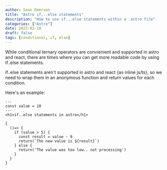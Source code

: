 ```yaml
---
author: Sean Emerson
title: "Astro if...else statements"
description: "How to use if...else statements within a .astro file"
categories: ["Astro"]
date: 2022-02-18
draft: false
tags: [conditional, if, else]
---
```


While conditional ternary operators are convienient and supported in astro and react, there are times where you can get more readable code by using if..else statements. 

if..else statements aren't supported in astro and react {as inline js/ts}, so we need to wrap them in an anonymous function and return values for each condition.

Here's an example:

```astro
---
const value = 10
---
<h1>if..else statements in astro</h1>

{ 
  ()=> {
    if (value > 5) {
      const result = value - 9
      return(`The new value is ${result}`)
    } else {
      return('The value was too low.. not processing')
    }
  }
}
```
